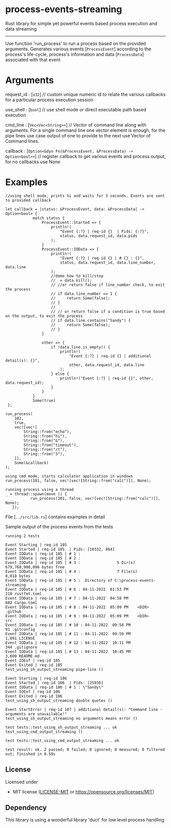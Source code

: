 # process-events-streaming
Rust library for simple yet powerful events based process execution and data streaming 

---
Use function 'run_process' to run a process based on the provided arguments.
Generates various events [`ProcessEvent`] according to the process's life-cycle, process's information and data [`ProcessData`] associated with that event

# Arguments
request_id : [`u32`] // custom unique numeric id to relate the various callbacks for a particular process execution session

use_shell : [`bool`] // use shell mode or direct executable path based execution

cmd_line : [`Vec<Vec<String>>`] // Vector of command line along with arguments. For a single command line one vector element is enough,
for the pipe lines use case output of one to provide to the next use Vector of Command lines.

callback : [`Option<&dyn Fn(&ProcessEvent, &ProcessData) -> Option<bool>>`] // register callback to get various events and process output, for no callbacks use None


# Examples

```
//using shell mode, prints hi and waits for 3 seconds. Events are sent to provided callback

let callback = |status: &ProcessEvent, data: &ProcessData| -> Option<bool> {
            match status {
                ProcessEvent::Started => {
                    println!(
                        "Event {:?} | req-id {}  | Pids: {:?}",
                        status, data.request_id, data.pids
                    );
                }
                ProcessEvent::IOData => {
                    println!(
                        "Event {:?} | req-id {} | # {} : {}",
                        status, data.request_id, data.line_number, data.line
                    );
                    //demo how to kill/stop
                    //_ = data.kill();
                    // //or return false if line_number check, to exit the process
                    // if data.line_number == 1 {
                    //     return Some(false);
                    // }
                    //
                    // // or return false if a condition is true based on the output, to exit the process
                    // if data.line.contains("Sandy") {
                    //     return Some(false);
                    // }
                }

                other => {
                    if !data.line.is_empty() {
                        println!(
                            "Event {:?} | req-id {} | additional detail(s): {}",
                            other, data.request_id, data.line
                        );
                    } else {
                        println!("Event {:?} | req-id {}", other, data.request_id);
                    }
                }
            }
            Some(true)
 };
 ```
 ```       
 run_process(
     102,
     true,
     vec![vec![
         String::from("echo"),
         String::from("hi"),
         String::from("&"),
         String::from("timeout"),
         String::from("/t"),
         String::from("3"),
     ]],
     Some(&callback)
 );

 using cmd mode, starts calculator application in windows
 run_process(101, false, vec![vec![String::from("calc")]], None);

 running process using a thread
 _ = thread::spawn(move || {
            run_process(101, false, vec![vec![String::from("calc")]], None);
    });

```

File [`../src/lib.rs`] contains examples in detail

Sample output of the process events from the tests

```
running 2 tests

Event Starting | req-id 105
Event Started | req-id 105  | Pids: [10332, 864]
Event IOData | req-id 105 | # 1 : 
Event IOData | req-id 105 | # 2 :
Event IOData | req-id 105 | # 3 :                5 Dir(s)  679,760,900,096 bytes free
Event IOData | req-id 105 | # 4 :                7 File(s)          8,018 bytes
Event IOData | req-id 105 | # 5 :  Directory of C:\process-events-streaming
Event IOData | req-id 105 | # 6 : 04-11-2022  01:53 PM               210 rustfmt.toml
Event IOData | req-id 105 | # 7 : 04-11-2022  04:58 PM               682 Cargo.toml
Event IOData | req-id 105 | # 8 : 04-11-2022  05:09 PM    <DIR>          .github
Event IOData | req-id 105 | # 9 : 04-11-2022  05:09 PM    <DIR>          src
Event IOData | req-id 105 | # 10 : 04-11-2022  09:58 PM                91 .gitconfig
Event IOData | req-id 105 | # 11 : 04-11-2022  09:59 PM             1,091 LICENSE
Event IOData | req-id 105 | # 12 : 04-11-2022  10:11 PM               344 .gitignore
Event IOData | req-id 105 | # 13 : 04-11-2022  10:45 PM             3,600 README.md
Event IOEof | req-id 105
Event Exited | req-id 105
test_using_sh_output_streaming pipe-line ()

Event Starting | req-id 106
Event Started | req-id 106  | Pids: [25936]
Event IOData | req-id 106 | # 1 : \"Sandy\" 
Event IOEof | req-id 106
Event Exited | req-id 106
test_using_sh_output_streaming double quotes ()

Event StartError | req-id 107 | additional detail(s): "Command line - arguments are unavailable!"
test_using_sh_output_streaming no arguments means error ()

test tests::test_using_sh_output_streaming ... ok
test_using_cmd_output_streaming ()

test tests::test_using_cmd_output_streaming ... ok

test result: ok. 2 passed; 0 failed; 0 ignored; 0 measured; 0 filtered out; finished in 0.50s
```

## License

Licensed under

 * MIT license ([LICENSE-MIT](LICENSE-MIT) or https://opensource.org/licenses/MIT)


## Dependency

This library is using a wonderful library 'duct' for low level process handling


